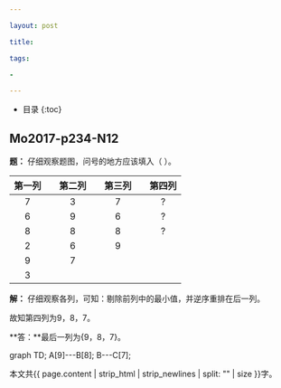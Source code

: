 ```yaml
---

layout: post

title: 

tags:

- 

---
```


* 目录
{:toc}

## Mo2017-p234-N12
**题：** 仔细观察题图，问号的地方应该填入（  ）。

|第一列| |第二列| |第三列| |第四列|
|:-:|:-:|:-:|:-:|:-:|:-:|:-:|
|7| |3| |7| |?|
|6| |9| |6| |?|
|8| |8| |8| |?|
|2| |6| |9| | |
|9| |7| | | | |
|3| | | | | | |

**解：**
仔细观察各列，可知：剔除前列中的最小值，并逆序重排在后一列。

故知第四列为9，8，7。

**答：**最后一列为{9，8，7}。

<div class="mermaid">
graph TD;
A[9]---B[8];
B---C[7];
</div>


本文共{{ page.content | strip_html | strip_newlines | split: "" | size }}字。

